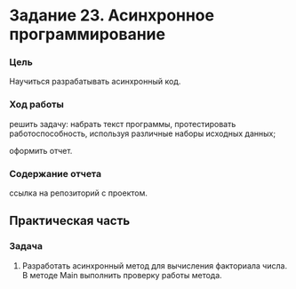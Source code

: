 # Задание 23. Асинхронное программирование

### Цель

Научиться разрабатывать асинхронный код.

### Ход работы

решить задачу: набрать текст программы, протестировать работоспособность, используя различные наборы исходных данных;

оформить отчет.

### Содержание отчета

ссылка на репозиторий с проектом.

## Практическая часть

### Задача

1.    Разработать асинхронный метод для вычисления факториала числа. В методе Main выполнить проверку работы метода.